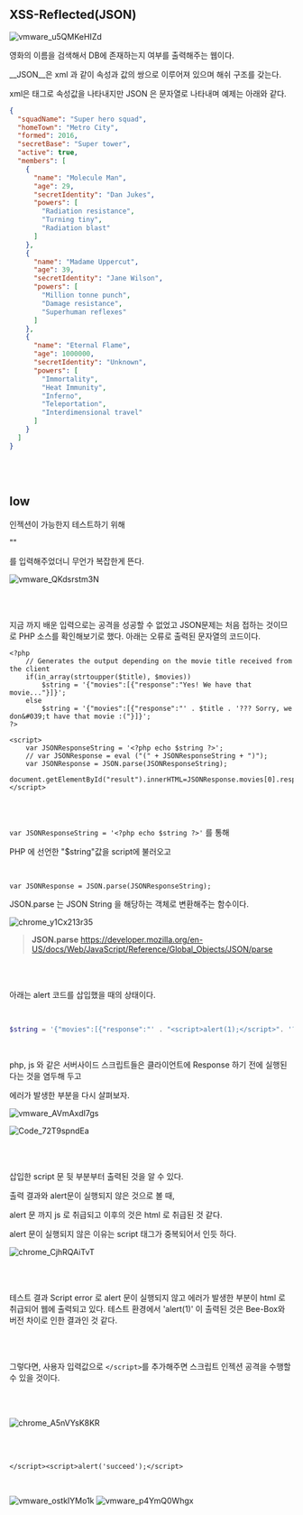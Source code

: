 ## XSS-Reflected(JSON)

![vmware_u5QMKeHIZd](https://user-images.githubusercontent.com/79683414/137247857-c20a01aa-9465-4902-b485-cb388e81d979.png)

영화의 이름을 검색해서 DB에 존재하는지 여부를 출력해주는 웹이다. 

__JSON__은 xml 과 같이 속성과 값의 쌍으로 이루어져 있으며 해쉬 구조를 갖는다.

xml은 태그로 속성값을 나타내지만 JSON 은 문자열로 나타내며 예제는 아래와 같다.

```json
{
  "squadName": "Super hero squad",
  "homeTown": "Metro City",
  "formed": 2016,
  "secretBase": "Super tower",
  "active": true,
  "members": [
    {
      "name": "Molecule Man",
      "age": 29,
      "secretIdentity": "Dan Jukes",
      "powers": [
        "Radiation resistance",
        "Turning tiny",
        "Radiation blast"
      ]
    },
    {
      "name": "Madame Uppercut",
      "age": 39,
      "secretIdentity": "Jane Wilson",
      "powers": [
        "Million tonne punch",
        "Damage resistance",
        "Superhuman reflexes"
      ]
    },
    {
      "name": "Eternal Flame",
      "age": 1000000,
      "secretIdentity": "Unknown",
      "powers": [
        "Immortality",
        "Heat Immunity",
        "Inferno",
        "Teleportation",
        "Interdimensional travel"
      ]
    }
  ]
}
```



<br><br>

## low

인젝션이 가능한지 테스트하기 위해

"<script>alert(1);</script>"

를 입력해주었더니 무언가 복잡한게 뜬다.

![vmware_QKdsrstm3N](https://user-images.githubusercontent.com/79683414/137248587-9429d23d-427c-4a4e-993c-35e9b429e40b.png)

<br><br>

지금 까지 배운 입력으로는 공격을 성공할 수 없었고 JSON문제는 처음 접하는 것이므로 PHP 소스를 확인해보기로 했다. 아래는 오류로 출력된 문자열의 코드이다.

```php+HTML
<?php
    // Generates the output depending on the movie title received from the client
    if(in_array(strtoupper($title), $movies))
        $string = '{"movies":[{"response":"Yes! We have that movie..."}]}';
    else
        $string = '{"movies":[{"response":"' . $title . '??? Sorry, we don&#039;t have that movie :("}]}';
?>

<script>
    var JSONResponseString = '<?php echo $string ?>';
    // var JSONResponse = eval ("(" + JSONResponseString + ")");
    var JSONResponse = JSON.parse(JSONResponseString);
    document.getElementById("result").innerHTML=JSONResponse.movies[0].response;
</script>
```

<br><br>

`var JSONResponseString = '<?php echo $string ?>'` 를 통해

PHP 에 선언한 "$string"값을 script에 불러오고 

<br>

`var JSONResponse = JSON.parse(JSONResponseString);`

JSON.parse 는 JSON String 을 해당하는 객체로 변환해주는 함수이다.

![chrome_y1Cx213r35](https://user-images.githubusercontent.com/79683414/137253582-1a2b1318-4fa1-41ef-94e3-a641bd3208b6.png)

> __JSON.parse__ https://developer.mozilla.org/en-US/docs/Web/JavaScript/Reference/Global_Objects/JSON/parse

<br><br>

아래는 alert 코드를 삽입했을 때의 상태이다.

<br>

```php
$string = '{"movies":[{"response":"' . "<script>alert(1);</script>". '??? Sorry, we don&#039;t have that movie :("}]}';
```

<br>

php, js 와 같은 서버사이드 스크립트들은 클라이언트에 Response 하기 전에 실행된다는 것을 염두해 두고

에러가 발생한 부분을 다시 살펴보자.

![vmware_AVmAxdI7gs](https://user-images.githubusercontent.com/79683414/138199286-34c85f78-a423-4756-b6d1-69acc7e8e617.png)

![Code_72T9spndEa](https://user-images.githubusercontent.com/79683414/138026378-9eeec5b1-d376-46c3-b1c4-eae7f5fb7a96.png)

<br><br>

삽입한 script 문 뒷 부분부터 출력된 것을 알 수 있다.

출력 결과와 alert문이 실행되지 않은 것으로 볼 때,

alert 문 까지 js 로 취급되고 이후의 것은 html 로 취급된 것 같다.

alert 문이 실행되지 않은 이유는 script 태그가 중복되어서 인듯 하다.

![chrome_CjhRQAiTvT](https://user-images.githubusercontent.com/79683414/138200668-03dd53de-2f5f-454c-9490-8c8d6090e7b4.png)

<br><br>

테스트 결과 Script error 로 alert 문이 실행되지 않고 에러가 발생한 부분이 html 로 취급되어 웹에 출력되고 있다. 테스트 환경에서 'alert(1)' 이 출력된 것은 Bee-Box와 버전 차이로 인한 결과인 것 같다.

<br><br>

그렇다면, 사용자 입력값으로 `</script>`를 추가해주면 스크립트 인젝션 공격을 수행할 수 있을 것이다.

<br><br>

![chrome_A5nVYsK8KR](https://user-images.githubusercontent.com/79683414/138201030-b00581e7-9827-4637-bb7b-303b909c28ad.png)

<br><br>

`</script><script>alert('succeed');</script>`

<br>

![vmware_ostkIYMo1k](https://user-images.githubusercontent.com/79683414/138201237-816f1bba-1ce5-4c32-a8b1-bae766cff347.png)
![vmware_p4YmQ0Whgx](https://user-images.githubusercontent.com/79683414/138201284-4d5c0c89-0089-42dc-9e91-b019aaf3a228.png)
